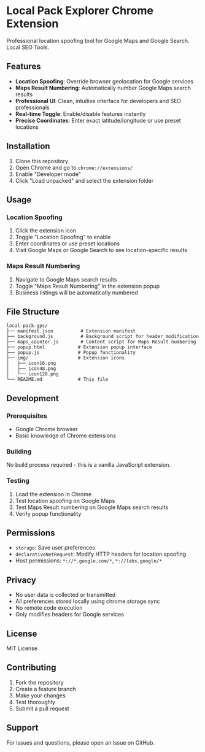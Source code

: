 # Local Pack Explorer Chrome Extension

Professional location spoofing tool for Google Maps and Google Search. Local SEO Tools.

## Features

- **Location Spoofing**: Override browser geolocation for Google services
- **Maps Result Numbering**: Automatically number Google Maps search results
- **Professional UI**: Clean, intuitive interface for developers and SEO professionals
- **Real-time Toggle**: Enable/disable features instantly
- **Precise Coordinates**: Enter exact latitude/longitude or use preset locations

## Installation

1. Clone this repository
2. Open Chrome and go to `chrome://extensions/`
3. Enable "Developer mode"
4. Click "Load unpacked" and select the extension folder

## Usage

### Location Spoofing
1. Click the extension icon
2. Toggle "Location Spoofing" to enable
3. Enter coordinates or use preset locations
4. Visit Google Maps or Google Search to see location-specific results

### Maps Result Numbering
1. Navigate to Google Maps search results
2. Toggle "Maps Result Numbering" in the extension popup
3. Business listings will be automatically numbered

## File Structure

```
local-pack-gps/
├── manifest.json          # Extension manifest
├── background.js          # Background script for header modification
├── maps_counter.js        # Content script for Maps Result numbering
├── popup.html            # Extension popup interface
├── popup.js              # Popup functionality
├── img/                  # Extension icons
│   ├── icon16.png
│   ├── icon48.png
│   └── icon128.png
└── README.md             # This file
```

## Development

### Prerequisites
- Google Chrome browser
- Basic knowledge of Chrome extensions

### Building
No build process required - this is a vanilla JavaScript extension.

### Testing
1. Load the extension in Chrome
2. Test location spoofing on Google Maps
3. Test Maps Result numbering on Google Maps search results
4. Verify popup functionality

## Permissions

- `storage`: Save user preferences
- `declarativeNetRequest`: Modify HTTP headers for location spoofing
- Host permissions: `*://*.google.com/*`, `*://labs.google/*`

## Privacy

- No user data is collected or transmitted
- All preferences stored locally using chrome.storage.sync
- No remote code execution
- Only modifies headers for Google services

## License

MIT License

## Contributing

1. Fork the repository
2. Create a feature branch
3. Make your changes
4. Test thoroughly
5. Submit a pull request

## Support

For issues and questions, please open an issue on GitHub.
